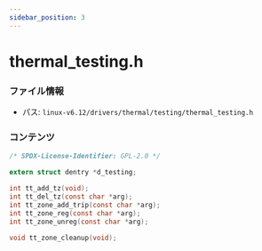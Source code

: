 ```yaml
---
sidebar_position: 3
---
```

# thermal_testing.h

### ファイル情報

- パス: `linux-v6.12/drivers/thermal/testing/thermal_testing.h`

### コンテンツ

```h
/* SPDX-License-Identifier: GPL-2.0 */

extern struct dentry *d_testing;

int tt_add_tz(void);
int tt_del_tz(const char *arg);
int tt_zone_add_trip(const char *arg);
int tt_zone_reg(const char *arg);
int tt_zone_unreg(const char *arg);

void tt_zone_cleanup(void);

```
